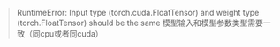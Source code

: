 >RuntimeError: Input type (torch.cuda.FloatTensor) and weight type (torch.FloatTensor) should be the same
模型输入和模型参数类型需要一致（同cpu或者同cuda）
